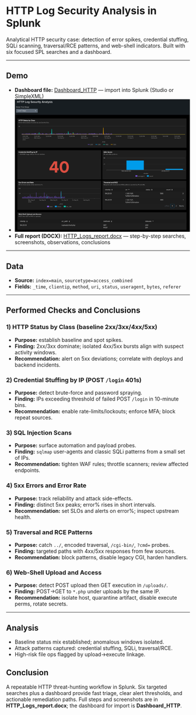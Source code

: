# HTTP Log Security Analysis in Splunk

Analytical HTTP security case: detection of error spikes, credential stuffing, SQLi scanning, traversal/RCE patterns, and web-shell indicators. Built with six focused SPL searches and a dashboard.

---

## Demo

- **Dashboard file:** [Dashboard_HTTP](./Dashboard_HTTP.png) — import into Splunk (Studio or SimpleXML)
- ![Dashboard_HTTP](./Dashboard_HTTP.png)
- **Full report (DOCX):** [HTTP_Logs_report.docx](./HTTP_Logs_report.docx) — step-by-step searches, screenshots, observations, conclusions

---

## Data

- **Source:** `index=main`, `sourcetype=access_combined`
- **Fields:** `_time`, `clientip`, `method`, `uri`, `status`, `useragent`, `bytes`, `referer`

---

## Performed Checks and Conclusions

### 1) HTTP Status by Class (baseline 2xx/3xx/4xx/5xx)
- **Purpose:** establish baseline and spot spikes.
- **Finding:** 2xx/3xx dominate; isolated 4xx/5xx bursts align with suspect activity windows.
- **Recommendation:** alert on 5xx deviations; correlate with deploys and backend incidents.

### 2) Credential Stuffing by IP (POST `/login` 401s)
- **Purpose:** detect brute-force and password spraying.
- **Finding:** IPs exceeding threshold of failed POST `/login` in 10-minute bins.
- **Recommendation:** enable rate-limits/lockouts; enforce MFA; block repeat sources.

### 3) SQL Injection Scans
- **Purpose:** surface automation and payload probes.
- **Finding:** `sqlmap` user-agents and classic SQLi patterns from a small set of IPs.
- **Recommendation:** tighten WAF rules; throttle scanners; review affected endpoints.

### 4) 5xx Errors and Error Rate
- **Purpose:** track reliability and attack side-effects.
- **Finding:** distinct 5xx peaks; error% rises in short intervals.
- **Recommendation:** set SLOs and alerts on error%; inspect upstream health.

### 5) Traversal and RCE Patterns
- **Purpose:** catch `../`, encoded traversal, `/cgi-bin/`, `?cmd=` probes.
- **Finding:** targeted paths with 4xx/5xx responses from few sources.
- **Recommendation:** block patterns, disable legacy CGI, harden handlers.

### 6) Web-Shell Upload and Access
- **Purpose:** detect POST upload then GET execution in `/uploads/`.
- **Finding:** POST→GET to `*.php` under uploads by the same IP.
- **Recommendation:** isolate host, quarantine artifact, disable execute perms, rotate secrets.

---

## Analysis
- Baseline status mix established; anomalous windows isolated.
- Attack patterns captured: credential stuffing, SQLi, traversal/RCE.
- High-risk file ops flagged by upload→execute linkage.

## Conclusion
A repeatable HTTP threat-hunting workflow in Splunk. Six targeted searches plus a dashboard provide fast triage, clear alert thresholds, and actionable remediation paths. Full steps and screenshots are in **HTTP_Logs_report.docx**; the dashboard for import is **Dashboard_HTTP**.
